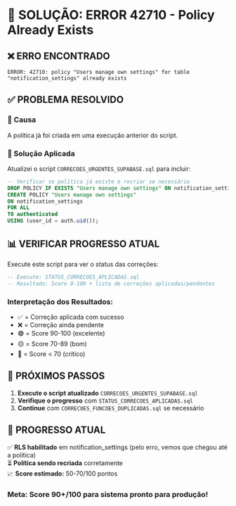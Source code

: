 # 🔧 SOLUÇÃO: ERROR 42710 - Policy Already Exists

## ❌ ERRO ENCONTRADO
```
ERROR: 42710: policy "Users manage own settings" for table "notification_settings" already exists
```

## ✅ PROBLEMA RESOLVIDO

### 🎯 Causa
A política já foi criada em uma execução anterior do script.

### 🔧 Solução Aplicada
Atualizei o script `CORRECOES_URGENTES_SUPABASE.sql` para incluir:

```sql
-- Verificar se política já existe e recriar se necessário
DROP POLICY IF EXISTS "Users manage own settings" ON notification_settings;
CREATE POLICY "Users manage own settings" 
ON notification_settings 
FOR ALL 
TO authenticated 
USING (user_id = auth.uid());
```

## 📊 VERIFICAR PROGRESSO ATUAL

Execute este script para ver o status das correções:

```sql
-- Execute: STATUS_CORRECOES_APLICADAS.sql
-- Resultado: Score 0-100 + lista de correções aplicadas/pendentes
```

### Interpretação dos Resultados:
- ✅ = Correção aplicada com sucesso
- ❌ = Correção ainda pendente  
- 🟢 = Score 90-100 (excelente)
- 🟡 = Score 70-89 (bom)
- 🔴 = Score < 70 (crítico)

## 🚀 PRÓXIMOS PASSOS

1. **Execute o script atualizado** `CORRECOES_URGENTES_SUPABASE.sql`
2. **Verifique o progresso** com `STATUS_CORRECOES_APLICADAS.sql`
3. **Continue** com `CORRECOES_FUNCOES_DUPLICADAS.sql` se necessário

## 🎉 PROGRESSO ATUAL

✅ **RLS habilitado** em notification_settings (pelo erro, vemos que chegou até a política)  
⏳ **Política sendo recriada** corretamente  
📈 **Score estimado:** 50-70/100 pontos  

### Meta: Score 90+/100 para sistema pronto para produção! 